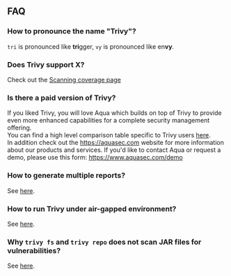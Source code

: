 ## FAQ

### How to pronounce the name "Trivy"?

`tri` is pronounced like **tri**gger, `vy` is pronounced like en**vy**.

### Does Trivy support X?

Check out the [Scanning coverage page](./coverage.md)

### Is there a paid version of Trivy?

If you liked Trivy, you will love Aqua which builds on top of Trivy to provide even more enhanced capabilities for a complete security management offering.  
You can find a high level comparison table specific to Trivy users [here](https://github.com/aquasecurity/resources/blob/main/trivy-aqua.md).  
In addition check out the <https://aquasec.com> website for more information about our products and services.
If you'd like to contact Aqua or request a demo, please use this form: <https://www.aquasec.com/demo>

### How to generate multiple reports?
See [here](../docs/configuration/reporting.md#converting).

### How to run Trivy under air-gapped environment?
See [here](../docs/advanced/air-gap.md).

### Why `trivy fs` and `trivy repo` does not scan JAR files for vulnerabilities?
See [here](../docs/target/repository.md#rationale).
